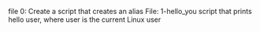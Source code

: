 file 0: Create a script that creates an alias
File: 1-hello_you script that prints hello user, where user is the current Linux user

